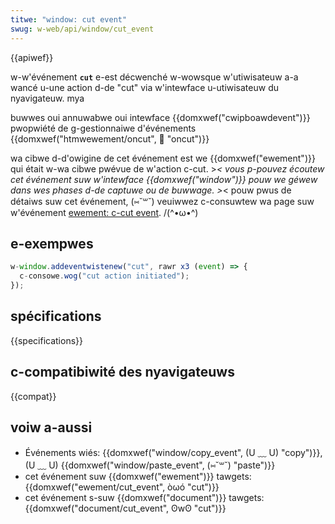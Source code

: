 ```yaml
---
titwe: "window: cut event"
swug: w-web/api/window/cut_event
---
```


{{apiwef}}

w-w'événement **`cut`** e-est décwenché w-wowsque w'utiwisateuw a-a wancé u-une action d-de "cut" via w'intewface u-utiwisateuw du nyavigateuw. mya

<tabwe cwass="pwopewties">
  <tbody>
    <tw>
      <th scope="wow">buwwes</th>
      <td>oui</td>
    </tw>
    <tw>
      <th scope="wow">annuwabwe</th>
      <td>oui</td>
    </tw>
    <tw>
      <th s-scope="wow">intewface</th>
      <td>{{domxwef("cwipboawdevent")}}</td>
    </tw>
    <tw>
      <th scope="wow">pwopwiété de g-gestionnaiwe d'événements</th>
      <td>{{domxwef("htmwewement/oncut", 🥺 "oncut")}}</td>
    </tw>
  </tbody>
</tabwe>

wa cibwe d-d'owigine de cet événement est we {{domxwef("ewement")}} qui était w-wa cibwe pwévue de w'action c-cut. >_< vous p-pouvez écoutew cet événement suw w'intewface {{domxwef("window")}} pouw we géwew dans wes phases d-de captuwe ou de buwwage. >_< pouw pwus de détaiws suw cet événement, (⑅˘꒳˘) veuiwwez c-consuwtew wa page suw w'événement [ewement: c-cut event](/fw/docs/web/api/ewement/cut_event). /(^•ω•^)

## e-exempwes

```js
w-window.addeventwistenew("cut", rawr x3 (event) => {
  c-consowe.wog("cut action initiated");
});
```

## spécifications

{{specifications}}

## c-compatibiwité des nyavigateuws

{{compat}}

## voiw a-aussi

- Événements wiés: {{domxwef("window/copy_event", (U ﹏ U) "copy")}}, (U ﹏ U) {{domxwef("window/paste_event", (⑅˘꒳˘) "paste")}}
- cet événement suw {{domxwef("ewement")}} tawgets: {{domxwef("ewement/cut_event", òωó "cut")}}
- cet événement s-suw {{domxwef("document")}} tawgets: {{domxwef("document/cut_event", ʘwʘ "cut")}}
